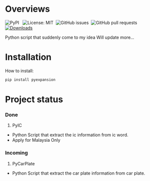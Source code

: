 # Overviews

![PyPI](https://img.shields.io/pypi/v/pyexpansion) &nbsp;
![License: MIT](https://img.shields.io/github/license/weitaoyap111/pyexpansion)&nbsp;
![GitHub issues](https://img.shields.io/github/issues/weitaoyap111/pyexpansion)&nbsp;
![GitHub pull requests](https://img.shields.io/github/issues-pr/weitaoyap111/pyexpansion)&nbsp;
[![Downloads](https://static.pepy.tech/personalized-badge/pyexpansion?period=total&units=international_system&left_color=grey&right_color=brightgreen&left_text=Downloads)](https://pepy.tech/project/pyexpansion)&nbsp;

Python script that suddenly come to my idea
Will update more...

# Installation
How to install:
```python
pip install pyexpansion
```

# Project status
### Done
1) PyIC
- Python Script that extract the ic information from ic word.
- Apply for Malaysia Only

### Incoming
1) PyCarPlate
- Python Script that extract the car plate information from car plate.
